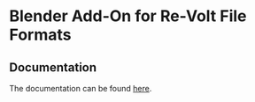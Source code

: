 # Blender Add-On for Re-Volt File Formats

## Documentation
The documentation can be found [here](https://yethiel.github.io/re-volt-addon/).

